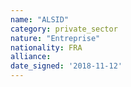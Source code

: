 ```yaml
---
name: "ALSID"
category: private_sector
nature: "Entreprise"
nationality: FRA
alliance: 
date_signed: '2018-11-12'
---
```

    